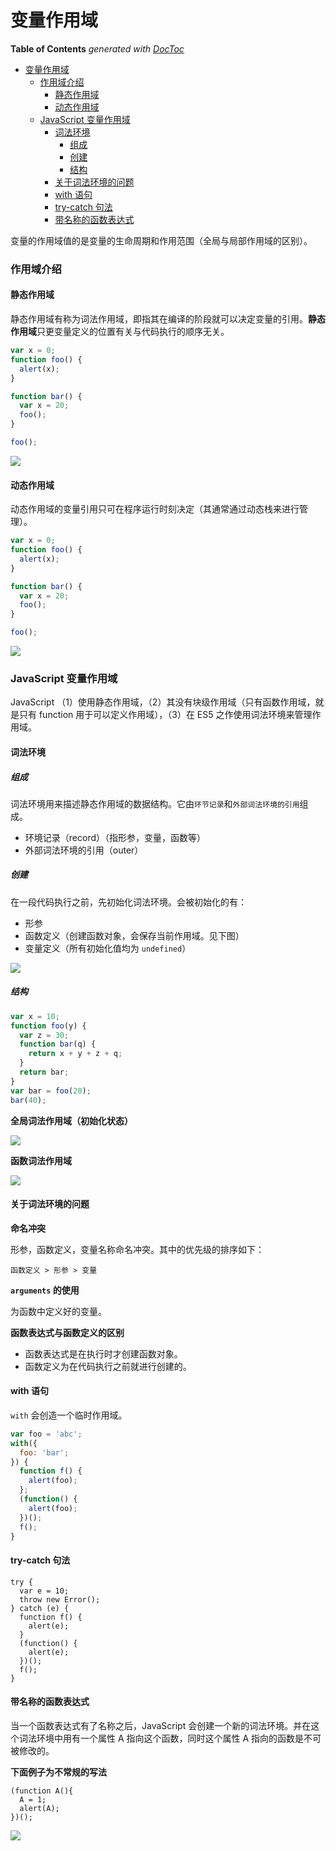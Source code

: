 # 变量作用域

<!-- START doctoc generated TOC please keep comment here to allow auto update -->
<!-- DON'T EDIT THIS SECTION, INSTEAD RE-RUN doctoc TO UPDATE -->
**Table of Contents**  *generated with [DocToc](https://github.com/thlorenz/doctoc)*
- [变量作用域](#%E5%8F%98%E9%87%8F%E4%BD%9C%E7%94%A8%E5%9F%9F)
  - [作用域介绍](#%E4%BD%9C%E7%94%A8%E5%9F%9F%E4%BB%8B%E7%BB%8D)
    - [静态作用域](#%E9%9D%99%E6%80%81%E4%BD%9C%E7%94%A8%E5%9F%9F)
    - [动态作用域](#%E5%8A%A8%E6%80%81%E4%BD%9C%E7%94%A8%E5%9F%9F)
  - [JavaScript 变量作用域](#javascript-%E5%8F%98%E9%87%8F%E4%BD%9C%E7%94%A8%E5%9F%9F)
    - [词法环境](#%E8%AF%8D%E6%B3%95%E7%8E%AF%E5%A2%83)
      - [组成](#%E7%BB%84%E6%88%90)
      - [创建](#%E5%88%9B%E5%BB%BA)
      - [结构](#%E7%BB%93%E6%9E%84)
    - [关于词法环境的问题](#%E5%85%B3%E4%BA%8E%E8%AF%8D%E6%B3%95%E7%8E%AF%E5%A2%83%E7%9A%84%E9%97%AE%E9%A2%98)
    - [with 语句](#with-%E8%AF%AD%E5%8F%A5)
    - [try-catch 句法](#try-catch-%E5%8F%A5%E6%B3%95)
    - [带名称的函数表达式](#%E5%B8%A6%E5%90%8D%E7%A7%B0%E7%9A%84%E5%87%BD%E6%95%B0%E8%A1%A8%E8%BE%BE%E5%BC%8F)
<!-- END doctoc generated TOC please keep comment here to allow auto update -->

变量的作用域值的是变量的生命周期和作用范围（全局与局部作用域的区别）。

### 作用域介绍

#### 静态作用域

静态作用域有称为词法作用域，即指其在编译的阶段就可以决定变量的引用。**静态作用域**只更变量定义的位置有关与代码执行的顺序无关。

```javascript
var x = 0;
function foo() {
  alert(x);
}

function bar() {
  var x = 20;
  foo();
}

foo();
```

![](../img/S/scope-lexical-scope.png)

#### 动态作用域

动态作用域的变量引用只可在程序运行时刻决定（其通常通过动态栈来进行管理）。

```javascript
var x = 0;
function foo() {
  alert(x);
}

function bar() {
  var x = 20;
  foo();
}

foo();
```

![](../img/S/scope-dynamic-scope.gif)

### JavaScript 变量作用域

JavaScript （1）使用静态作用域，（2）其没有块级作用域（只有函数作用域，就是只有 function 用于可以定义作用域），（3）在 ES5 之作使用词法环境来管理作用域。

#### 词法环境

##### 组成

词法环境用来描述静态作用域的数据结构。它由`环节记录`和`外部词法环境的引用`组成。

- 环境记录（record）（指形参，变量，函数等）
- 外部词法环境的引用（outer）

##### 创建

在一段代码执行之前，先初始化词法环境。会被初始化的有：

- 形参
- 函数定义（创建函数对象，会保存当前作用域。见下图）
- 变量定义（所有初始化值均为 `undefined`）

![](../img/S/scope-function-init.png)

##### 结构

```javascript
var x = 10;
function foo(y) {
  var z = 30;
  function bar(q) {
    return x + y + z + q;
  }
  return bar;
}
var bar = foo(20);
bar(40);
```

**全局词法作用域（初始化状态）**

![](../img/S/scope-global-init.png)

**函数词法作用域**

![](../img/S/scope-structure.jpg)

#### 关于词法环境的问题

**命名冲突**

形参，函数定义，变量名称命名冲突。其中的优先级的排序如下：

```
函数定义 > 形参 > 变量
```

**`arguments` 的使用**

 为函数中定义好的变量。

**函数表达式与函数定义的区别**

- 函数表达式是在执行时才创建函数对象。
- 函数定义为在代码执行之前就进行创建的。

#### with 语句

`with` 会创造一个临时作用域。

```javascript
var foo = 'abc';
with({
  foo: 'bar';
}) {
  function f() {
    alert(foo);
  };
  (function() {
    alert(foo);
  })();
  f();
}
```

#### try-catch 句法

```
try {
  var e = 10;
  throw new Error();
} catch (e) {
  function f() {
    alert(e);
  }
  (function() {
    alert(e);
  })();
  f();
}
```

#### 带名称的函数表达式

当一个函数表达式有了名称之后，JavaScript 会创建一个新的词法环境。并在这个词法环境中用有一个属性 A 指向这个函数，同时这个属性 A 指向的函数是不可被修改的。

**下面例子为不常规的写法**

```
(function A(){
  A = 1;
  alert(A);
})();
```

![](../img/S/scope-function-with-name.png)

